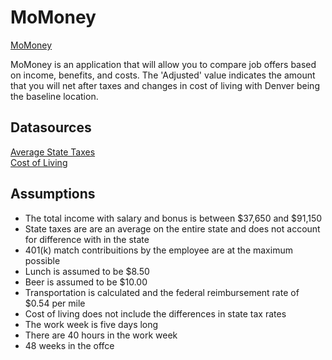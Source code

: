 # MoMoney 

[MoMoney](https://mo-money-2f924.firebaseapp.com/)

MoMoney is an application that will allow you to compare job offers based on income, benefits, and costs. The 'Adjusted' value indicates the amount that you will net after taxes and changes in cost of living with Denver being the baseline location.

## Datasources

[Average State Taxes](https://wallethub.com/edu/best-worst-states-to-be-a-taxpayer/2416/)<br />
[Cost of Living](https://www.missourieconomy.org/indicators/cost_of_living/index.stm)

## Assumptions

* The total income with salary and bonus is between $37,650 and $91,150
* State taxes are are an average on the entire state and does not account for difference with in the state
* 401(k) match contribuitions by the employee are at the maximum possible
* Lunch is assumed to be $8.50
* Beer is assumed to be $10.00
* Transportation is calculated and the federal reimbursement rate of $0.54 per mile
* Cost of living does not include the differences in state tax rates
* The work week is five days long
* There are 40 hours in the work week
* 48 weeks in the offce


